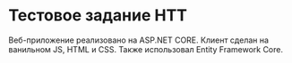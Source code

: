 # Тестовое задание HTT
Веб-приложение реализовано на ASP.NET CORE. Клиент сделан на ванильном JS, HTML и CSS. Также использовал Entity Framework Core.
